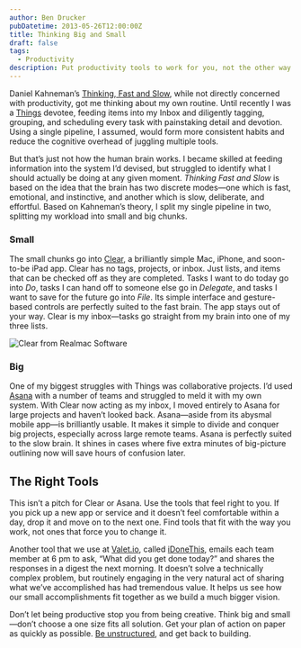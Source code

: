```yaml
---
author: Ben Drucker
pubDatetime: 2013-05-26T12:00:00Z
title: Thinking Big and Small
draft: false
tags:
  - Productivity
description: Put productivity tools to work for you, not the other way around.
---
```


Daniel Kahneman’s [Thinking, Fast and Slow](http://amzn.com/B00555X8OA), while not directly concerned with productivity, got me thinking about my own routine. Until recently I was a [Things](http://culturedcode.com/things/) devotee, feeding items into my Inbox and diligently tagging, grouping, and scheduling every task with painstaking detail and devotion. Using a single pipeline, I assumed, would form more consistent habits and reduce the cognitive overhead of juggling multiple tools.

But that’s just not how the human brain works. I became skilled at feeding information into the system I’d devised, but struggled to identify what I should actually be doing at any given moment. _Thinking Fast and Slow_ is based on the idea that the brain has two discrete modes—one which is fast, emotional, and instinctive, and another which is slow, deliberate, and effortful. Based on Kahneman’s theory, I split my single pipeline in two, splitting my workload into small and big chunks.

### Small

The small chunks go into [Clear](http://www.realmacsoftware.com/clear/), a brilliantly simple Mac, iPhone, and soon-to-be iPad app. Clear has no tags, projects, or inbox. Just lists, and items that can be checked off as they are completed. Tasks I want to do today go into _Do_, tasks I can hand off to someone else go in _Delegate_, and tasks I want to save for the future go into _File_. Its simple interface and gesture-based controls are perfectly suited to the fast brain. The app stays out of your way. Clear is my inbox—tasks go straight from my brain into one of my three lists.

![Clear from Realmac Software](/images/clear.png)

### Big

One of my biggest struggles with Things was collaborative projects. I’d used [Asana](http://asana.com) with a number of teams and struggled to meld it with my own system. With Clear now acting as my inbox, I moved entirely to Asana for large projects and haven’t looked back. Asana—aside from its abysmal mobile app—is brilliantly usable. It makes it simple to divide and conquer big projects, especially across large remote teams. Asana is perfectly suited to the slow brain. It shines in cases where five extra minutes of big-picture outlining now will save hours of confusion later.

## The Right Tools

This isn’t a pitch for Clear or Asana. Use the tools that feel right to you. If you pick up a new app or service and it doesn’t feel comfortable within a day, drop it and move on to the next one. Find tools that fit with the way you work, not ones that force you to change it.

Another tool that we use at [Valet.io](http://valet.io), called [iDoneThis](http://idonethis.com/), emails each team member at 6 pm to ask, “What did you get done today?” and shares the responses in a digest the next morning. It doesn’t solve a technically complex problem, but routinely engaging in the very natural act of sharing what we’ve accomplished has had tremendous value. It helps us see how our small accomplishments fit together as we build a much bigger vision.

Don’t let being productive stop you from being creative. Think big and small—don’t choose a one size fits all solution. Get your plan of action on paper as quickly as possible. [Be unstructured](http://www.fastcompany.com/3009536/leadership-now/why-productive-people-have-empty-schedules), and get back to building.
